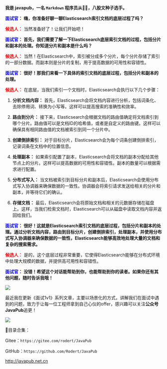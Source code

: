 
**我是 javapub，一名 `Markdown` 程序员从👨‍💻，八股文种子选手。**




**<font color=blue>面试官</font>： 嗨，你准备好聊一聊Elasticsearch索引文档的底层过程了吗？**

**<font color=red>候选人：</font>** 当然准备好了！让我们开始吧！

**<font color=blue>面试官</font>： 首先，我们需要了解一下Elasticsearch底层索引文档的过程，包括分片和副本的处理。你知道分片和副本是什么吗？**

**<font color=red>候选人：</font>** 当然！在Elasticsearch中，索引被分成多个分片，每个分片存储了索引的一部分数据。而副本则是分片的复制，用于提高数据的可用性和容错性。

**<font color=blue>面试官</font>： 很好！那我们来看一下具体的索引文档的底层过程，包括分片和副本的处理。**

**<font color=red>候选人：</font>** 在底层，当我们索引一个文档时，Elasticsearch会执行以下几个步骤：

1. **分析文档内容：** 首先，Elasticsearch会将文档内容进行分析，包括词条化、去除停用词、转换为小写等。这样可以提高搜索的准确性和效率。

2. **路由到分片：** 接下来，Elasticsearch会根据文档的路由值确定将文档索引到哪个分片。路由值可以是文档ID的哈希值，或者是自定义的路由键。这样可以确保具有相同路由值的文档被索引到同一个分片中。

3. **创建倒排索引：** 对于目标分片，Elasticsearch会为每个词条创建倒排索引，记录词条在文档中的位置信息。

4. **处理副本：** 如果索引配置了副本，Elasticsearch会将文档的副本分配给其他节点上的分片。这样可以提高数据的可用性和容错性。副本的数量可以根据需求进行配置。

5. **分布式写入：** 当文档被索引到目标分片和副本后，Elasticsearch会使用分布式写入协调器来确保数据的一致性。协调器会将索引请求发送给相关的分片和副本，并等待它们的确认。

6. **存储文档：** 最后，Elasticsearch会将原始文档和相关的元数据存储在磁盘上。这样，当我们检索文档时，Elasticsearch可以从磁盘中读取文档内容并返回给我们。

**<font color=blue>面试官</font>： 很好！这就是Elasticsearch索引文档的底层过程，包括分片和副本的处理。通过分析文档内容，路由到目标分片，创建倒排索引，处理副本，并使用分布式写入协调器来确保数据的一致性，Elasticsearch能够高效地处理大量的文档和复杂的搜索需求。**

**<font color=red>候选人：</font>** 是的，这个底层过程非常重要，它使得Elasticsearch能够在分布式环境中处理大规模的数据，并提供高可用性和容错性。

**<font color=blue>面试官</font>： 没错！希望这个对话能帮助到你，也能帮助到你的读者。如果你还有其他问题，随时告诉我哦！**




![](https://ghproxy.com/https://raw.githubusercontent.com/Rodert/javapub_oss/main/other/50.jpg?raw=true)


最近我在更新《面试1v1》系列文章，主要以场景化的方式，讲解我们在面试中遇到的问题，致力于让每一位工程师拿到自己心仪的offer，感兴趣可以关注**公众号JavaPub**追更！


![](https://ghproxy.com/https://raw.githubusercontent.com/Rodert/javapub_oss/main/common/javapub-qr-code.png?raw=true)


🎁目录合集：

Gitee：`https://gitee.com/rodert/JavaPub`

GitHub：`https://github.com/Rodert/JavaPub`


<http://javapub.net.cn>
